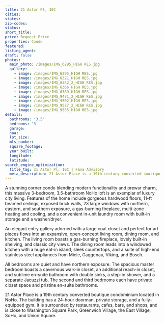 ```yaml
---
title: 21 Astor Pl, 10C
cities:
states:
zip-codes:
status:
short_title:
price: Request Price
properties: Condo
featured:
listing_agent:
draft: false
photos:
  main_photo: /images/IMG_6295_HIGH RES.jpg
  gallery:
    - image: /images/IMG_6295_HIGH RES.jpg
    - image: /images/IMG_6321_HIGH RES.jpg
    - image: /images/IMG_6342_2_HIGH RES.jpg
    - image: /images/IMG_6366_HIGH RES.jpg
    - image: /images/IMG_6389_HIGH RES.jpg
    - image: /images/IMG_9471_2_HIGH RES.jpg
    - image: /images/IMG_9502_HIGH RES.jpg
    - image: /images/IMG_9527_2_HIGH RES.jpg
    - image: /images/IMG_9555_HIGH RES.jpg
details:
  bathrooms: '3.5'
  bedrooms: '3'
  garage:
  hoa:
  lot_size:
  mls_number:
  square_footage:
  year_built:
  longitude:
  latitude:
search_engine_optimization:
  title_tag: 21 Astor Pl, 10C | Fava Advisory
  meta_description: 21 Astor Place is a 19th century converted boutique condominium located in NoHo. The building has a 24-hour doorman, private storage, and a fully- equipped gym.
---
```

A stunning corner condo blending modern functionality and prewar charm, this massive 3-bedroom, 3.5-bathroom NoHo loft is an exemplar of luxury city living. Features of the home include gorgeous hardwood floors, 11-ft beamed ceilings, exposed brick walls, 23 large windows with northern, eastern, and southern exposure, a gas-burning fireplace, multi-zone heating and cooling, and a convenient in-unit laundry room with built-in storage and a washer/dryer.

An elegant entry gallery adorned with a large coat closet and perfect for art pieces flows into an expansive, open-concept living room, dining room, and kitchen. The living room boasts a gas-burning fireplace, lovely built-in shelving, and classic city views. The dining room leads into a windowed kitchen with a huge eat-in island, sleek countertops, and a suite of high-end stainless steel appliances from Miele, Gaggenau, Viking, and Bosch.

All bedrooms are quiet and have northern exposure. The spacious master bedroom boasts a cavernous walk-in closet, an additional reach-in closet, and sublime en-suite bathroom with double sinks, a step-in shower, and a separate Jacuzzi tub. The second and third bedrooms each have private closet space and pristine en-suite bathrooms.
 
21 Astor Place is a 19th century converted boutique condominium located in NoHo. The building has a 24-hour doorman, private storage, and a fully- equipped gym. It is surrounded by restaurants, cafes, bars, and shops, and is close to Washington Square Park, Greenwich Village, the East Village, SoHo, and Union Square.